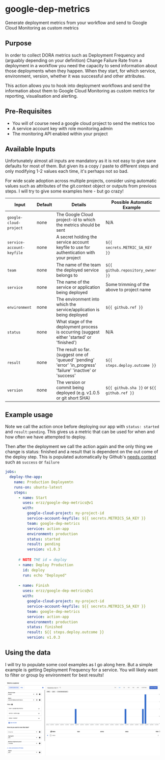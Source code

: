 # google-dep-metrics

Generate deployment metrics from your workflow and send to Google Cloud Monitoring as custom metrics

## Purpose

In order to collect DORA metrics such as Deployment Frequency and (arguably depending on your definition) Change Failure Rate from a deployment in a workflow you need the capacity to send information about those deployments when they happen. When they start, for which service, environment, version, whether it was successful and other attributes.

This action allows you to hook into deployment workflows and send the information about them to Google Cloud Monitoring as custom metrics for reporting, visualisation and alerting.

## Pre-Requisites

- You will of course need a google cloud project to send the metrics too
- A service account key with role monitoring.admin
- The monitoring API enabled within your project

## Available Inputs

Unfortunately almost all inputs are mandatory as it is not easy to give sane defaults for most of them. But given its a copy / paste to different steps and only modifying 1-2 values each time, it's perhaps not so bad.

For wide scale adoption across multiple projects, consider using automatic values such as attributes of the git.context object or outputs from previous steps. I will try to give some examples here - but go crazy!

| Input                     | Default | Details                                                                                                       | Possible Automatic Example                 |
| ------------------------- | ------- | ------------------------------------------------------------------------------------------------------------- | ------------------------------------------ |
| `google-cloud-project`    | none    | The Google Cloud project-id to which the metrics should be sent                                               | N/A                                        |
| `service-account-keyfile` | none    | A secret holding the service account keyfile to use for authentication with your project                      | `${{ secrets.METRIC_SA_KEY }}`             |
| `team`                    | none    | The name of the team the deployed service belongs to                                                          | `${{ github.repository_owner }}`           |
| `service`                 | none    | The name of the service or application being deployed                                                         | Some trimming of the above to project name |
| `environment`             | none    | The environment into which the service/application is being deployed                                          | `${{ github.ref }}`                        |
| `status`                  | none    | What stage of the deployment process is occurring (suggest either 'started' or 'finished')                    | N/A                                        |
| `result`                  | none    | The result so far. (suggest one of 'queued' 'pending' 'error' 'in_progress' 'failure' 'inactive' or 'success' | `${{ steps.deploy.outcome }}`              |
| `version`                 | none    | The version or commit being deployed (e.g. v1.0.5 or git short SHA)                                           | `${{ github.sha }}` or `${{ github.ref }}` |

## Example usage

Note we call the action once before deploying our app with `status: started` and `result:pending`. This gives us a metric that can be used for when and how often we have attempted to deploy.

Then after the deployment we call the action again and the only thing we change is status: finished and a result that is dependent on the out come of the deploy step. This is populated automatically by Github's [needs context](https://docs.github.com/en/actions/reference/context-and-expression-syntax-for-github-actions#needs-context) such as `success` or `failure`

```yaml
jobs:
  deploy-the-app:
    name: Production Deployemtn
    runs-on: ubuntu-latest
    steps:
      - name: Start
        uses: erzz/google-dep-metrics@v1
        with:
          google-cloud-project: my-project-id
          service-account-keyfile: ${{ secrets.METRICS_SA_KEY }}
          team: google-dep-metrics
          service: action-app
          environment: production
          status: started
          result: pending
          version: v1.0.3

      # NOTE THE id = deploy
      - name: Deploy Production
        id: deploy
        run: echo "Deployed"

      - name: Finish
        uses: erzz/google-dep-metrics@v1
        with:
          google-cloud-project: my-project-id
          service-account-keyfile: ${{ secrets.METRICS_SA_KEY }}
          team: google-dep-metrics
          service: action-app
          environment: production
          status: finished
          result: ${{ steps.deploy.outcome }}
          version: v1.0.3
```

## Using the data

I will try to populate some cool examples as I go along here. But a simple example is getting Deployment Frequency for a service. You will likely want to filter or group by environment for best results!

![GitHub Logo](media/dep_frequency_example.png)
